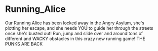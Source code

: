 # Running_Alice
Our Running Alice has been locked away in the Angry Asylum, she's plotting her escape, and she needs YOU to guide her through the streets once she's busted out! Run, jump and slide over and around tons of different and WACKY obstacles in this crazy new running game! THE PUNKS ARE BACK
